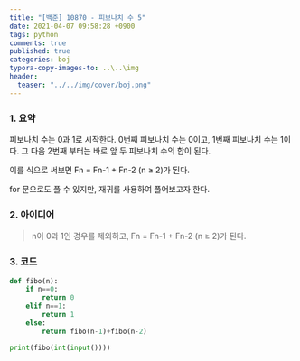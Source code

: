 ```yaml
---
title: "[백준] 10870 - 피보나치 수 5"
date: 2021-04-07 09:58:28 +0900
tags: python
comments: true
published: true
categories: boj
typora-copy-images-to: ..\..\img
header:
  teaser: "../../img/cover/boj.png"
---
```


### 1. 요약

피보나치 수는 0과 1로 시작한다. 0번째 피보나치 수는 0이고, 1번째 피보나치 수는 1이다. 그 다음 2번째 부터는 바로 앞 두 피보나치 수의 합이 된다.

이를 식으로 써보면 Fn = Fn-1 + Fn-2 (n ≥ 2)가 된다.

for 문으로도 풀 수 있지만, 재귀를 사용하여 풀어보고자 한다.



### 2. 아이디어

>  n이 0과 1인 경우를 제외하고, Fn = Fn-1 + Fn-2 (n ≥ 2)가 된다.



### 3. 코드

```python
def fibo(n):
    if n==0:
        return 0
    elif n==1:
        return 1
    else:
        return fibo(n-1)+fibo(n-2)

print(fibo(int(input())))
```

